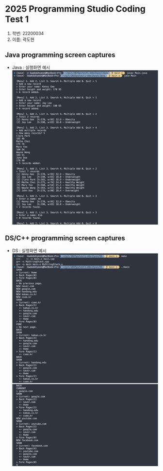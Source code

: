 # 2025 Programming Studio Coding Test 1
1. 학번: 22200034
2. 이름: 곽도현

## Java programming screen captures
- Java : 실행화면 예시
![Java](./captures/Java.png)

## DS/C++ programming screen captures
- DS : 실행화면 예시
![DS/C++ 01](./captures/DS01.png)
![DS/C++ 02](./captures/DS02.png)